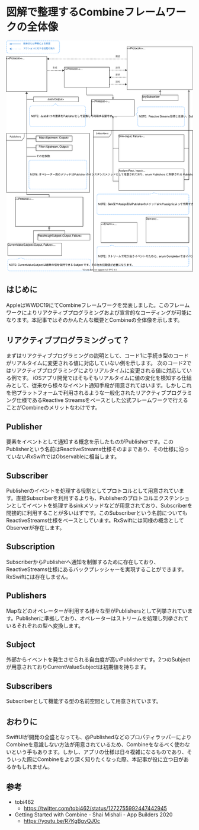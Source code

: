 # 図解で整理するCombineフレームワークの全体像

<img src="https://github.com/yimajo/iOSDC2020-CombineArticle/blob/master/combine_overview.svg">

## はじめに

AppleはWWDC19にてCombineフレームワークを発表しました。このフレームワークによりリアクティブプログラミングおよび宣言的なコーディングが可能になります。本記事ではそのかんたんな概要とCombineの全体像を示します。

## リアクティブプログラミングって？

まずはリアクティブプログラミングの説明として、コード1に手続き型のコードがリアルタイムに変更される値に対応していない例を示します。
次のコード2ではリアクティブプログラミングによりリアルタイムに変更される値に対応している例です。
iOSアプリ開発ではそもそもリアルタイムに値の変化を検知する仕組みとして、従来から様々なイベント通知手段が用意されてはいます。しかしこれを他プラットフォームで利用されるような一般化されたリアクティブプログラミング仕様であるReactive Streamsをベースとした公式フレームワークで行えることがCombineのメリットなわけです。

## Publisher

要素をイベントとして通知する概念を示したものがPublisherです。このPublisherという名前はReactiveStreams仕様そのままであり、その仕様に沿っていないRxSwiftではObservableに相当します。

## Subscriber

Publisherのイベントを処理する役割としてプロトコルとして用意されています。直接Subscriberを利用するよりも、Publisherのプロトコルエクステンションとしてイベントを処理するsinkメソッドなどが用意されており、Subscriberを間接的に利用することが多いはずです。このSubscriberという名前についてもReactiveStreams仕様をベースとしています。RxSwiftには同様の概念としてObserverが存在します。

## Subscription 

SubscriberからPublisherへ通知を制御するために存在しており、ReactiveStreams仕様にあるバックプレッシャーを実現することができます。RxSwiftには存在しません。

## Publishers

Mapなどのオペレーターが利用する様々な型がPublishersとして列挙されています。Publisherに準拠しており、オペレーターはストリームを処理し列挙されているそれぞれの型へ変換します。

## Subject

外部からイベントを発生させられる自由度が高いPublisherです。2つのSubjectが用意されておりCurrentValueSubjectは初期値を持ちます。

## Subscribers

Subscriberとして機能する型の名前空間として用意されています。

## おわりに

SwiftUIが開発の全盛となっても、@PublishedなどのプロパティラッパーによりCombineを意識しない方法が用意されているため、Combineをなるべく使わないという手もあります。しかし、アプリの仕様は日々複雑になるものであり、そういった際にCombineをより深く知りたくなった際、本記事が役に立つ日があるかもしれません。

## 参考

- tobi462
   - https://twitter.com/tobi462/status/1272755992447442945
- Getting Started with Combine - Shai Mishali - App Builders 2020
  - https://youtu.be/R7KgBgvQJ0c
